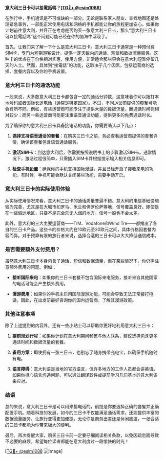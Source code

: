 **意大利三日卡可以接電話嗎？[[TG💪+ @esim1088](https://t.me/s/esim1088)]**

在旅行中，手机通讯是不可或缺的一部分。无论是联系家人朋友、查找地图还是处理紧急事务，一部能正常使用电话和网络的手机都能让你的旅程更加安心。如果你计划前往意大利，并且正在考虑是否购买一张意大利三日卡，那么“意大利三日卡可以接電話嗎”这个问题可能已经在你的脑海中浮现了。

首先，让我们来了解一下什么是意大利三日卡。意大利三日卡通常是一种预付费SIM卡，专门为短期游客设计，提供一定天数内的通话、短信和数据流量服务。这种卡的优点在于价格相对实惠，使用方便，非常适合那些只会在意大利短暂停留几天的人士。然而，具体到“接電話”的功能，这取决于几个因素，包括运营商的选择、套餐内容以及你的手机设置。

### 意大利三日卡的通话功能

一般来说，大多数意大利三日卡都包含一定的通话分钟数，这意味着你可以拨打本地号码或者国际长途电话（通常是特定国家）。不过，不同运营商提供的套餐可能会有所不同。例如，有些运营商可能专注于提供大量的数据流量，而通话时间则相对较少；而另一些运营商可能更注重语音通话功能，提供更多的免费通话时长。

为了确保你的意大利三日卡具备接电话的功能，你需要确认以下几点：

1. **选择支持语音通话的套餐**：在购买三日卡之前，务必查看运营商提供的套餐详情，确保该套餐包含语音通话服务。
   
2. **激活SIM卡**：到达意大利后，你需要按照说明书上的步骤激活SIM卡。通常情况下，激活过程很简单，只需插入SIM卡并根据提示输入相关信息即可。

3. **检查手机设置**：确保你的手机支持国际漫游，并且已经开启了接收来电的功能。有时候，手机可能会默认关闭某些功能，需要手动开启。

### 意大利三日卡的实际使用体验

从实际使用情况来看，意大利三日卡的通话质量普遍不错。意大利的电信基础设施较为完善，尤其是在大城市如罗马、米兰和佛罗伦萨等地，信号覆盖良好。即使是在一些偏远地区，只要不是完全荒无人烟的地方，信号一般也不会太差。

此外，意大利的三大主要运营商——TIM、Vodafone和Wind Tre——都推出了各自的三日卡产品。这些卡的价格大约在10欧元至20欧元之间，具体价格因套餐内容而异。对于预算有限的旅行者来说，选择合适的三日卡可以大大降低通信成本。

### 是否需要额外支付费用？

虽然意大利三日卡本身包含了通话、短信和数据流量，但在某些情况下，你仍需注意额外费用的问题。例如：

- **接听国际来电**：如果你的三日卡套餐不包含国际来电服务，接听来自其他国家的电话可能会产生额外费用。
  
- **漫游费用**：如果你的手机未启用国际漫游功能，可能会导致无法正常接打电话。因此，在出发前最好咨询你的国内运营商，了解其漫游政策。

### 其他注意事项

除了上述提到的内容外，还有一些小贴士可以帮助你更好地利用意大利三日卡：

1. **提前规划行程**：如果你计划在意大利期间频繁与他人联系，建议选择包含更多通话时间和数据流量的套餐。

2. **备用方案**：即使拥有一张三日卡，也别忘了随身携带充电宝，以确保手机随时有电。

3. **语言障碍**：意大利语是当地的官方语言，但许多地方的工作人员都会讲英语。如果你担心语言沟通问题，可以通过翻译软件或提前学习几句基本的意大利语来应对。

### 结语

总的来说，意大利三日卡是可以用来接电话的，前提是你要选择正确的套餐并正确配置手机。随着科技的发展，如今的三日卡不仅能满足通话需求，还能提供丰富的数据流量服务，让旅行变得更加便捷。无论你是商务出差还是休闲旅游，一张合适的三日卡都能为你带来极大的便利。

最后，再次提醒大家，购买三日卡前一定要仔细阅读相关条款，以免因疏忽而导致不必要的麻烦。希望每位读者都能在意大利度过一段愉快的时光！

[[TG💪+ @esim1088](https://t.me/s/esim1088) ![Image](https://i.postimg.cc/4NQfJmqS/Snipaste-2025-05-13-00-14-12.png)]
